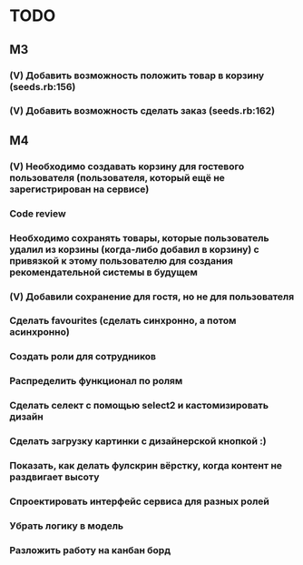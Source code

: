 # TODO

## M3

### (V) Добавить возможность положить товар в корзину (seeds.rb:156)

### (V) Добавить возможность сделать заказ (seeds.rb:162)

## M4

### (V) Необходимо создавать корзину для гостевого пользователя (пользователя, который ещё не зарегистрирован на сервисе)

### Code review

### Необходимо сохранять товары, которые пользователь удалил из корзины (когда-либо добавил в корзину) с привязкой к этому пользователю для создания рекомендательной системы в будущем

### (V) Добавили сохранение для гостя, но не для пользователя

### Сделать favourites (сделать синхронно, а потом асинхронно)

### Создать роли для сотрудников

### Распределить функционал по ролям

### Сделать селект с помощью select2 и кастомизировать дизайн

### Сделать загрузку картинки с дизайнерской кнопкой :)

### Показать, как делать фулскрин вёрстку, когда контент не раздвигает высоту

### Спроектировать интерфейс сервиса для разных ролей

### Убрать логику в модель

### Разложить работу на канбан борд
